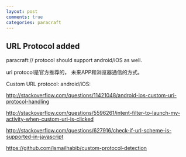 ```yaml
---
layout: post
comments: true
categories: paracraft
---
```

## URL Protocol added

paracraft:// protocol should support android/iOS as well.

url protocol是官方推荐的， 未来APP和浏览器通信的方式。 

Custom URL protocol: android/iOS:

http://stackoverflow.com/questions/11421048/android-ios-custom-uri-protocol-handling

http://stackoverflow.com/questions/5596261/intent-filter-to-launch-my-activity-when-custom-uri-is-clicked

http://stackoverflow.com/questions/627916/check-if-url-scheme-is-supported-in-javascript

https://github.com/ismailhabib/custom-protocol-detection
